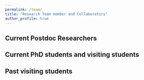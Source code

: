 ```yaml
---
permalink: /team/
title: "Research Team member and Collaborators"
author_profile: true
---
```


## Current Postdoc Researchers

## Current PhD students and visiting students

## Past visiting students
